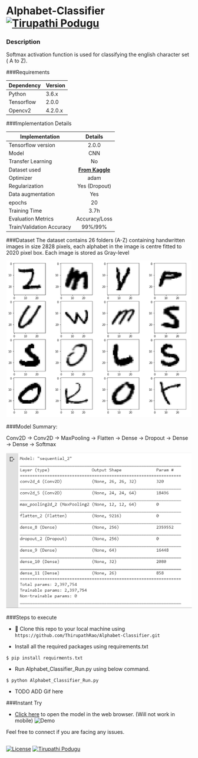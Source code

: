 # Alphabet-Classifier [![Tirupathi Podugu](https://img.shields.io/badge/Tirupathi-Podugu-orange)](https://www.linkedin.com/in/tirupathirao-podugu-3686b0124/)


### Description
Softmax activation function is used for classifying the english character set ( A to Z).

###Requirements

| Dependency | Version |
| ----------- | ------|
|Python | 3.6.x |
|Tensorflow | 2.0.0|
|Opencv2 | 4.2.0.x |

###Implementation Details

| Implementation|Details            |
| ------------- |:-------------:|
|  Tensorflow version     | 2.0.0 |
| Model | CNN|
|Transfer Learning | No
| Dataset used   | <a href="https://www.kaggle.com/sachinpatel21/az-handwritten-alphabets-in-csv-format?select=A_Z+Handwritten+Data.csv" target="_blank">**From Kaggle**</a>       |
| Optimizer | adam      |
| Regularization | Yes (Dropout)
| Data augmentation | Yes
| epochs | 20
| Training Time | 3.7h
| Evaluation Metrics | Accuracy/Loss
| Train/Validation Accuracy | 99%/99%

###Dataset 
The dataset contains 26 folders (A-Z) containing handwritten images in size 2828 pixels, each alphabet in the image is centre fitted to 2020 pixel box. Each image is stored as Gray-level

![Data Visualization](./images/data_visualization.png)

###Model Summary:

Conv2D -> Conv2D -> MaxPooling -> Flatten -> Dense -> Dropout -> Dense -> Dense -> Softmax

![Model Summary](./images/model_summary.png)

###Steps to execute
- 👯 Clone this repo to your local machine using `https://github.com/ThirupathRao/Alphabet-Classifier.git`

- Install all the required packages using requirements.txt
```
$ pip install requirments.txt
```
- Run Alphabet_Classifier_Run.py using below command.
```
$ python Alphabet_Classifier_Run.py 
```
- TODO ADD Gif here

###Instant Try
- [Click here](https://thirupathrao.github.io/Alphabet-Classifier/) to open the model in the web browser. (Will not work in mobile)
![Demo](./images/demo_browser.gif)

Feel free to connect if you are facing any issues.
##
[![License](https://img.shields.io/badge/license-MIT-orange)](./LICENSE.txt)
[![Tirupathi Podugu](https://img.shields.io/badge/Tirupathi-Podugu-orange)](https://www.linkedin.com/in/tirupathirao-podugu-3686b0124/)

